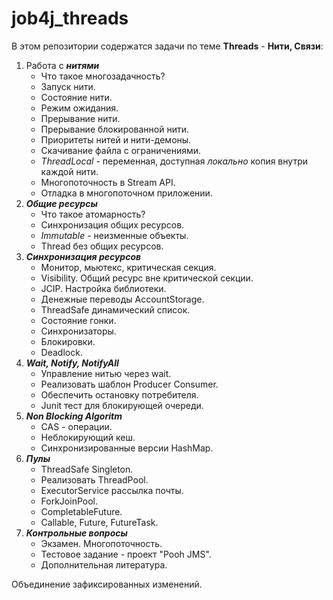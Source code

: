# job4j_threads

В этом репозитории содержатся задачи по теме **Threads** - **Нити, Связи**:
1. Работа с ***нитями***
   - Что такое многозадачность?
   - Запуск нити.
   - Состояние нити.
   - Режим ожидания.
   - Прерывание нити.
   - Прерывание блокированной нити.
   - Приоритеты нитей и нити-демоны.
   - Скачивание файла с ограничениями.
   - *ThreadLocal* - переменная, доступная *локально* копия внутри каждой нити.
   - Многопоточность в Stream API.
   - Отладка в многопоточном приложении.
2. ***Общие ресурсы***
   - Что такое атомарность?
   - Синхронизация общих ресурсов.
   - *Immutable* - неизменные объекты.
   - Thread без общих ресурсов.
3. ***Синхронизация ресурсов***
   - Монитор, мьютекс, критическая секция.
   - Visibility. Общий ресурс вне критической секции.
   - JCIP. Настройка библиотеки.
   - Денежные переводы AccountStorage.
   - ThreadSafe динамический список.
   - Состояние гонки.
   - Синхронизаторы.
   - Блокировки.
   - Deadlock.
4. ***Wait, Notify, NotifyAll***
   - Управление нитью через wait.
   - Реализовать шаблон Producer Consumer.
   - Обеспечить остановку потребителя.
   - Junit тест для блокирующей очереди.
5. ***Non Blocking Algoritm***
   - CAS - операции.
   - Неблокирующий кеш.
   - Синхронизированные версии HashMap.
6. ***Пулы***
   - ThreadSafe Singleton.
   - Реализовать ThreadPool.
   - ExecutorService рассылка почты.
   - ForkJoinPool.
   - CompletableFuture.
   - Callable, Future, FutureTask.
7. ***Контрольные вопросы***
   - Экзамен. Многопоточность.
   - Тестовое задание - проект "Pooh JMS".
   - Дополнительная литература.

Объединение зафиксированных изменений.